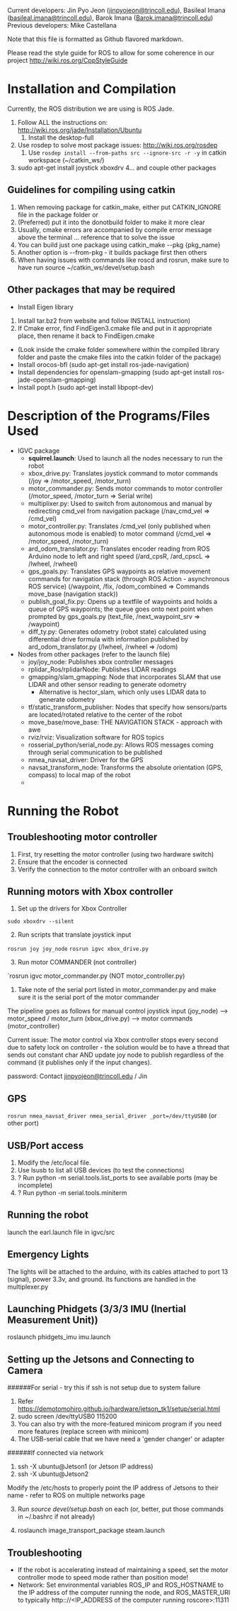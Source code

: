 Current developers: Jin Pyo Jeon (jinpyojeon@trincoll.edu), Basileal Imana (basileal.imana@trincoll.edu), Barok Imana (Barok.imana@trincoll.edu)
Previous developers: Mike Castellana

Note that this file is formatted as Github flavored markdown.

Please read the style guide for ROS to allow for some coherence in our project
http://wiki.ros.org/CppStyleGuide

Installation and Compilation 
=============================
Currently, the ROS distribution we are using is ROS Jade.
1. Follow ALL the instructions on: http://wiki.ros.org/jade/Installation/Ubuntu
	1. Install the desktop-full
2. Use rosdep to solve most package issues: http://wiki.ros.org/rosdep
	1. Use `rosdep install --from-paths src --ignore-src -r -y` in catkin workspace (~/catkin_ws/)
3. sudo apt-get install joystick xboxdrv
4... and couple other packages

Guidelines for compiling using catkin
---------------------
1. When removing package for catkin_make, either put CATKIN_IGNORE file in the package folder or 
2. (Preferred) put it into the donotbuild folder to make it more clear
3. Usually, cmake errors are accompanied by compile error message above the terminal ... reference that to solve the issue
4. You can build just one package using catkin_make --pkg {pkg_name} 
5. Another option is --from-pkg <package> - it builds package first then others
6. When having issues with commands like roscd and rosrun, make sure to have run source ~/catkin_ws/devel/setup.bash

Other packages that may be required 
-------------------------
* Install Eigen library 
1. Install tar.bz2 from website and follow INSTALL instruction)
2. If Cmake error, find FindEigen3.cmake file and put in it appropriate place, then rename it back to FindEigen.cmake
* (Look inside the cmake folder somewhere within the compiled library folder and paste the cmake files into the catkin folder of the package)
* Install orocos-bfl (sudo apt-get install ros-jade-navigation) 
* Install dependencies for openslam-gmapping (sudo apt-get install ros-jade-openslam-gmapping)
* Install popt.h (sudo apt-get install libpopt-dev)

Description of the Programs/Files Used
===============================
* IGVC package
  * __squirrel.launch__: Used to launch all the nodes necessary to run the robot
  * xbox_drive.py: Translates joystick command to motor commands (/joy => /motor_speed, /motor_turn)
  * motor_commander.py: Sends motor commands to motor controller (/motor_speed, /motor_turn => Serial write)
  * multiplixer.py: Used to switch from autonomous and manual by redirecting cmd_vel from navigation package (/nav_cmd_vel => /cmd_vel)
  * motor_controller.py: Translates /cmd_vel (only published when autonomous mode is enabled) to motor command (/cmd_vel => /motor_speed, /motor_turn)
  * ard_odom_translator.py: Translates encoder reading from ROS Arduino node to left and right speed (/ard_cpsR, /ard_cpscL => /lwheel, /rwheel)
  * gps_goals.py: Translates GPS waypoints as relative movement commands for navigation stack (through ROS Action - asynchronous ROS service) (/waypoint, /fix, /odom_combined => Commands move_base (navigation stack))
  * publish_goal_fix.py: Opens up a textfile of waypoints and holds a queue of GPS waypoints; the queue goes onto next point when prompted by gps_goals.py (text_file, /next_waypoint_srv => /waypoint) 
  * diff_ty.py: Generates odometry (robot state) calculated using differential drive formula with information published by ard_odom_translator.py (/lwheel, /rwheel => /odom) 
* Nodes from other packages (refer to the launch file)
  * joy/joy_node: Publishes xbox controller messages
  * rplidar_Ros/rplidarNode: Publishes LIDAR readings
  * gmapping/slam_gmapping: Node that incorporates SLAM that use LIDAR and other sensor reading to generate odometry 
    * Alternative is hector_slam, which only uses LIDAR data to generate odometry
  * tf/static_transform_publisher: Nodes that specify how sensors/parts are located/rotated relative to the center of the robot
  * move_base/move_base: THE NAVIGATION STACK - approach with awe
  * rviz/rviz: Visualization software for ROS topics
  * rosserial_python/serial_node.py: Allows ROS messages coming through serial communication to be published 
  * nmea_navsat_driver: Driver for the GPS
  * navsat_transform_node: Transforms the absolute orientation (GPS, compass) to local map of the robot
  * 
  

Running the Robot
==================

Troubleshooting motor controller
---------------------
1. First, try resetting the motor controller (using two hardware switch)
2. Ensure that the encoder is connected
3. Verify the connection to the motor controller with an onboard switch

Running motors with Xbox controller
--------------------
1. Set up the drivers for Xbox Controller

`sudo xboxdrv --silent`

2. Run scripts that translate joystick input

`rosrun joy joy_node`
`rosrun igvc xbox_drive.py`

3. Run motor COMMANDER (not controller)
    
`rosrun igvc motor_commander.py (NOT motor_controller.py)

  1. Take note of the serial port listed in motor_commander.py 
     and make sure it is the serial port of the motor commander

The pipeline goes as follows for manual control 
joystick input (joy_node) --> motor_speed / motor_turn (xbox_drive.py) --> motor commands (motor_controller)

Current issue: The motor control via Xbox controller stops every second due to safety lock on controller - 
		 the solution would be to have a thread that sends out constant char AND update joy node to 
		 publish regardless of the command (it publishes only if the input changes).

password: Contact jinpyojeon@trincoll.edu / Jin

GPS
-----------
`rosrun nmea_navsat_driver nmea_serial_driver _port=/dev/ttyUSB0`  (or other port)

USB/Port access
---------------
1. Modify the /etc/local file. 
2. Use lsusb to list all USB devices (to test the connections)
3. ? Run python -m serial.tools.list_ports to see available ports (may be incomplete)
4. ? Run python -m serial.tools.miniterm
 
Running the robot
------------------------
launch the earl.launch file in igvc/src

Emergency Lights
-----------------
The lights will be attached to the arduino, 
with its cables attached to port 13 (signal), power 3.3v, and ground.
Its functions are handled in the multiplexer.py

Launching Phidgets (3/3/3 IMU (Inertial Measurement Unit))
----------------------
roslaunch phidgets_imu imu.launch

Setting up the Jetsons and Connecting to Camera
----------------------
######For serial - try this if ssh is not setup due to system failure
1. Refer https://demotomohiro.github.io/hardware/jetson_tk1/setup/serial.html
2. sudo screen /dev/ttyUSB0 115200
3. You can also try with the more-featured minicom program if you need more features (replace screen with minicom)
4. The USB-serial cable that we have need a 'gender changer' or adapter

######If connected via network
1. ssh -X ubuntu@Jetson1 (or Jetson IP address)
2. ssh -X ubuntu@Jetson2 

Modify the /etc/hosts to properly point the IP address of Jetsons to their name - refer to ROS on multiple networks page

3. Run *source devel/setup.bash* on each (or, better, put those commands in ~/.bashrc if not already)

4. roslaunch image_transport_package steam.launch

Troubleshooting 
-------------------
* If the robot is accelerating instead of maintaining a speed, set the motor controller mode to speed mode rather than position mode!
* Network: Set environmental variables ROS_IP and ROS_HOSTNAME to the IP address of the computer running the node, and ROS_MASTER_URI to typically http:://<IP_ADDRESS of the computer running roscore>:11311
